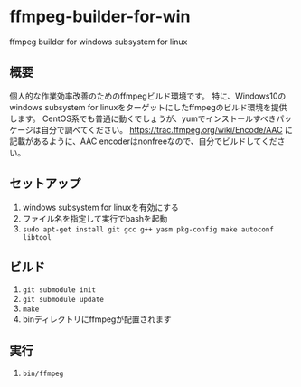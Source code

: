 # ffmpeg-builder-for-win
ffmpeg builder for windows subsystem for linux

## 概要
個人的な作業効率改善のためのffmpegビルド環境です。
特に、Windows10のwindows subsystem for linuxをターゲットにしたffmpegのビルド環境を提供します。
CentOS系でも普通に動くでしょうが、yumでインストールすべきパッケージは自分で調べてください。
https://trac.ffmpeg.org/wiki/Encode/AAC
に記載があるように、AAC encoderはnonfreeなので、自分でビルドしてください。

## セットアップ
1. windows subsystem for linuxを有効にする
1. ファイル名を指定して実行でbashを起動
1. ```sudo apt-get install git gcc g++ yasm pkg-config make autoconf libtool```

## ビルド
1. ```git submodule init```
1. ```git submodule update```
1. ```make```
1. binディレクトリにffmpegが配置されます

## 実行
1. ```bin/ffmpeg```

